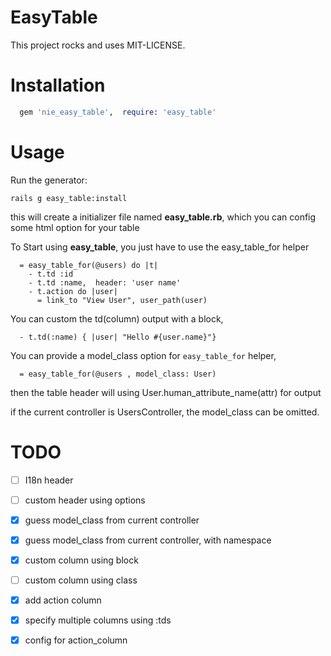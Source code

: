 EasyTable
===============

This project rocks and uses MIT-LICENSE.

Installation
===============

```ruby
  gem 'nie_easy_table',  require: 'easy_table'
```

Usage
===============

Run the generator:

```console
rails g easy_table:install
```

this will create a initializer file named **easy_table.rb**, which you can
config some html option for your table

To Start using **easy_table**, you just have to use the easy_table_for helper

```slim
  = easy_table_for(@users) do |t|
    - t.td :id
    - t.td :name,  header: 'user name'
    - t.action do |user|
      = link_to "View User", user_path(user)
```

You can custom the td(column) output with a block,

```slim
  - t.td(:name) { |user| "Hello #{user.name}"}
```

You can provide a model_class option for `easy_table_for` helper,

```
  = easy_table_for(@users , model_class: User)
```

then the table header will using User.human_attribute_name(attr) for
output

if the current controller is UsersController, the model_class can be
omitted.


TODO
===============

  - [ ] I18n header
  - [ ] custom header using options
  - [x] guess model_class from current controller
  - [x] guess model_class from current controller, with namespace
  - [x] custom column using block
  - [ ] custom column using class
  - [x] add action column
  - [x] specify multiple columns using :tds
  - [x] config for action_column

